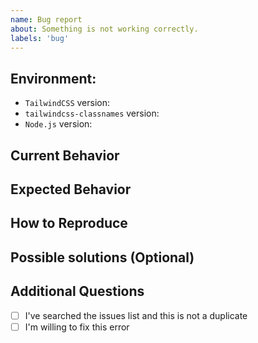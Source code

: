 ```yaml
---
name: Bug report
about: Something is not working correctly.
labels: 'bug'
---
```


## Environment:

- `TailwindCSS` version:
- `tailwindcss-classnames` version:
- `Node.js` version:

## Current Behavior

## Expected Behavior

## How to Reproduce

## Possible solutions (Optional)

<!-- This is not required, but any suggestions would be appreciated. -->

## Additional Questions

- [ ] I've searched the issues list and this is not a duplicate
- [ ] I'm willing to fix this error <!-- Not obligatory -->
